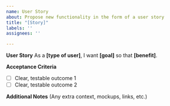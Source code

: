 ```yaml
---
name: User Story
about: Propose new functionality in the form of a user story
title: "[Story]"
labels: ''
assignees: ''

---
```


**User Story**
As a **[type of user]**, I want **[goal]** so that **[benefit]**.

**Acceptance Criteria**
- [ ] Clear, testable outcome 1
- [ ] Clear, testable outcome 2

**Additional Notes**
(Any extra context, mockups, links, etc.)
